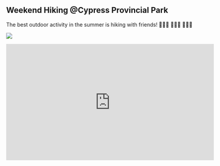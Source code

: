 ## Weekend Hiking @Cypress Provincial Park 

<p>The best outdoor activity in the summer is hiking with friends! 🚶🚶‍♀️ 🚶🚶‍♀️ 🚶🚶‍♀️<p>
  
  
<p><img src="https://user-images.githubusercontent.com/79688638/199353001-ffa2c123-e766-498b-9a0f-952c83352368.jpg"><p>
  
  
<iframe width="560" height="315" src="https://www.youtube.com/embed/v8yKOu-PuVM" title="YouTube video player" frameborder="0" allow="accelerometer; autoplay; clipboard-write; encrypted-media; gyroscope; picture-in-picture" allowfullscreen></iframe>
